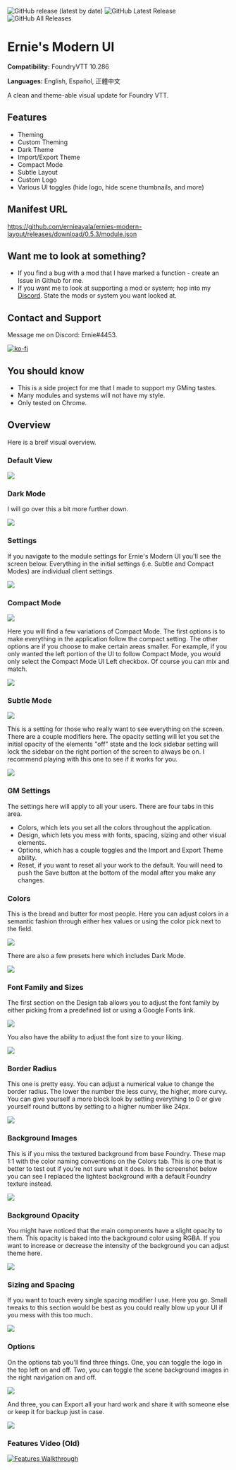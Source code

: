 ![GitHub release (latest by date)](https://img.shields.io/github/v/release/ernieayala/ernies-modern-layout?style=flat-square)
![GitHub Latest Release](https://img.shields.io/github/downloads/ernieayala/ernies-modern-layout/latest/total?style=flat-square)
![GitHub All Releases](https://img.shields.io/github/downloads/ernieayala/ernies-modern-layout/total?label=total%20downloads&style=flat-square)

# Ernie's Modern UI
**Compatibility:** FoundryVTT 10.286

**Languages:** English, Español, 正體中文

A clean and theme-able visual update for Foundry VTT.

## Features
- Theming
- Custom Theming
- Dark Theme
- Import/Export Theme
- Compact Mode
- Subtle Layout
- Custom Logo
- Various UI toggles (hide logo, hide scene thumbnails, and more)

## Manifest URL
https://github.com/ernieayala/ernies-modern-layout/releases/download/0.5.3/module.json

## Want me to look at something?
- If you find a bug with a mod that I have marked a function - create an Issue in Github for me.
- If you want me to look at supporting a mod or system; hop into my [Discord](https://discord.gg/CWhdMWvZyD). State the mods or system you want looked at.

## Contact and Support
Message me on Discord: Ernie#4453.

[![ko-fi](https://ko-fi.com/img/githubbutton_sm.svg)](https://ko-fi.com/T6T24X2VD)

## You should know
- This is a side project for me that I made to support my GMing tastes.
- Many modules and systems will not have my style.
- Only tested on Chrome.

## Overview
Here is a breif visual overview.

### Default View
<img src="https://raw.githubusercontent.com/ernieayala/ernies-modern-layout/master/images/01-overview.png"
     style="max-width: 100%; display: block;" />

### Dark Mode
<p>I will go over this a bit more further down.</p>

<img src="https://raw.githubusercontent.com/ernieayala/ernies-modern-layout/master/images/01-overview-dark.png"
     style="max-width: 100%; display: block;" />

### Settings
<p>If you navigate to the module settings for Ernie's Modern UI you'll see the screen below. Everything in the initial settings (i.e. Subtle and Compact Modes) are individual client settings.</p>

<img src="https://raw.githubusercontent.com/ernieayala/ernies-modern-layout/master/images/02-settings.png"
     style="max-width: 100%; display: block;" />

### Compact Mode
<img src="https://raw.githubusercontent.com/ernieayala/ernies-modern-layout/master/images/06-compact-example.png"
     style="max-width: 100%; display: block;" />
     
<p>Here you will find a few variations of Compact Mode. The first options is to make everything in the application follow the compact setting. The other options are if you choose to make certain areas smaller. For example, if you only wanted the left portion of the UI to follow Compact Mode, you would only select the Compact Mode UI Left checkbox. Of course you can mix and match.</p>

<img src="https://raw.githubusercontent.com/ernieayala/ernies-modern-layout/master/images/05-compact-settings.png"
     style="max-width: 100%; display: block;" />

### Subtle Mode
<img src="https://raw.githubusercontent.com/ernieayala/ernies-modern-layout/master/images/04-subtle-exmple.png"
     style="max-width: 100%; display: block;" />
     
<p>This is a setting for those who really want to see everything on the screen. There are a couple modifiers here. The opacity setting will let you set the initial opacity of the elements "off" state and the lock sidebar setting will lock the sidebar on the right portion of the screen to always be on. I recommend playing with this one to see if it works for you.</p>

<img src="https://raw.githubusercontent.com/ernieayala/ernies-modern-layout/master/images/03-subtle-settings.png"
     style="max-width: 100%; display: block;" />

### GM Settings
The settings here will apply to all your users. There are four tabs in this area.
- Colors, which lets you set all the colors throughout the application.
- Design, which lets you mess with fonts, spacing, sizing and other visual elements.
- Options, which has a couple toggles and the Import and Export Theme ability.
- Reset, if you want to reset all your work to the default.
You will need to push the Save button at the bottom of the modal after you make any changes.

### Colors
<p>This is the bread and butter for most people. Here you can adjust colors in a semantic fashion through either hex values or using the color pick next to the field.</p>

<img src="https://raw.githubusercontent.com/ernieayala/ernies-modern-layout/master/images/07-color-settings.png"
     style="max-width: 100%; display: block;" />

<p>There are also a few presets here which includes Dark Mode.</p>

<img src="https://raw.githubusercontent.com/ernieayala/ernies-modern-layout/master/images/08-color-preset.png"
     style="max-width: 100%;" />

### Font Family and Sizes
<p>The first section on the Design tab allows you to adjust the font family by either picking from a predefined list or using a Google Fonts link.</p>

<img src="https://raw.githubusercontent.com/ernieayala/ernies-modern-layout/master/images/09-font-family.png"
     style="max-width: 100%; display: block;" />

<p>You also have the ability to adjust the font size to your liking.</p>

<img src="https://raw.githubusercontent.com/ernieayala/ernies-modern-layout/master/images/10-font-size.png"
     style="max-width: 100%; display: block;" />

### Border Radius
<p>This one is pretty easy. You can adjust a numerical value to change the border radius. The lower the number the less curvy, the higher, more curvy. You can give yourself a more block look by setting everything to 0 or give yourself round buttons by setting to a higher number like 24px.</p>

<img src="https://raw.githubusercontent.com/ernieayala/ernies-modern-layout/master/images/11-border-radius.png"
     style="max-width: 100%; display: block;" />

### Background Images
<p>This is if you miss the textured background from base Foundry. These map 1:1 with the color naming conventions on the Colors tab. This is one that is better to test out if you're not sure what it does. In the screenshot below you can see I replaced the lightest background with a default Foundry texture instead.</p>

<img src="https://raw.githubusercontent.com/ernieayala/ernies-modern-layout/master/images/12-background-image.png"
     style="max-width: 100%; display: block;" />

### Background Opacity
<p>You might have noticed that the main components have a slight opacity to them. This opacity is baked into the background color using RGBA. If you want to increase or decrease the intensity of the background you can adjust theme here.</p>

<img src="https://raw.githubusercontent.com/ernieayala/ernies-modern-layout/master/images/13-background-opacity.png"
     style="max-width: 100%; display: block;" />

### Sizing and Spacing
<p>If you want to touch every single spacing modifier I use. Here you go. Small tweaks to this section would be best as you could really blow up your UI if you mess with this too much.</p>

<img src="https://raw.githubusercontent.com/ernieayala/ernies-modern-layout/master/images/14-spacing-sizing.png"
     style="max-width: 100%; display: block;" />

### Options
<p>On the options tab you'll find three things. One, you can toggle the logo in the top left on and off. Two, you can toggle the scene background images in the right navigation on and off.</p>

<img src="https://raw.githubusercontent.com/ernieayala/ernies-modern-layout/master/images/15-options.png"
     style="max-width: 100%; display: block;" />

<p>And three, you can Export all your hard work and share it with someone else or keep it for backup just in case.</p>

<img src="https://raw.githubusercontent.com/ernieayala/ernies-modern-layout/master/images/16-eport.png"
     style="max-width: 100%; display: block;" />
     
### Features Video (Old)
[![Features Walkthrough](https://img.youtube.com/vi/bU7sclPTFQU/0.jpg)](https://www.youtube.com/watch?v=bU7sclPTFQU)
